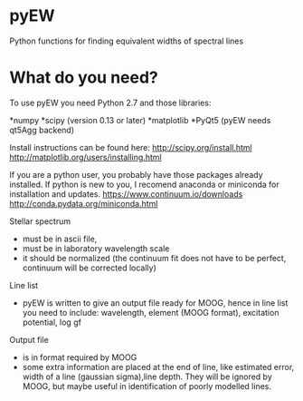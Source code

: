 # pyEW
Python functions for finding equivalent widths of spectral lines

# What do you need?
 To use pyEW you need Python 2.7 and those libraries:

*numpy
*scipy (version 0.13 or later)
*matplotlib
*PyQt5 (pyEW needs qt5Agg backend)

Install instructions can be found here:
http://scipy.org/install.html
http://matplotlib.org/users/installing.html

If you are a python user, you probably have those packages already installed. If python is new to you, I recomend anaconda or miniconda for installation and updates.
https://www.continuum.io/downloads
http://conda.pydata.org/miniconda.html


Stellar spectrum
 - must be in ascii file,
 - must be in laboratory wavelength scale
 - it should be normalized (the continuum fit does not have to be perfect,
    continuum will be corrected locally)

Line list
- pyEW is written to give an output file ready for MOOG,
  hence in line list you need to include:
  wavelength, element (MOOG format), excitation potential, log gf

Output file
- is in format required by MOOG
- some extra information are placed at the end of line,
  like estimated error, width of a line (gaussian sigma),line depth.
  They will be ignored by MOOG, but maybe useful in identification
  of poorly modelled lines.
  
